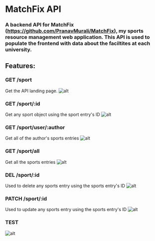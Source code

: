 # MatchFix API
### A backend API for MatchFix (https://github.com/PranavMurali/MatchFix), my sports resource management web application. This API is used to populate the frontend with data about the faciltites at each university.

## Features:

### GET /sport
Get the API landing page.
![alt](../main/readme/GET_home.png)

### GET /sport/:id
Get any sport object using the sport entry's ID
![alt](../main/readme/GET_specificSport.png)

### GET /sport/user/:author
Get all of the author's sports entries
![alt](../main/readme/GET_authorSports.png)

### GET /sport/all
Get all the sports entries
![alt](../main/readme/GET_allSport.png)

### DEL /sport/:id
Used to delete any sports entry using the sports entry's ID
![alt](../main/readme/DEL_sport.png)

### PATCH /sport/:id
Used to update any sports entry using the sports entry's ID
![alt](../main/readme/PATCH_sport.png)

### TEST
![alt](../main/readme/TEST.png)
